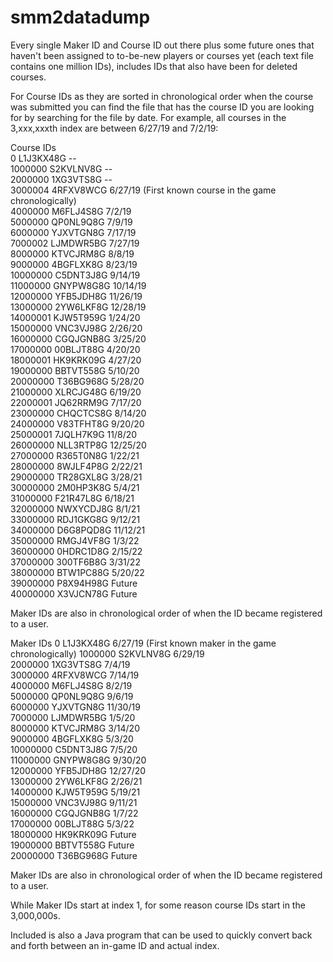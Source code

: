 # smm2datadump
Every single Maker ID and Course ID out there plus some future ones that haven't been assigned to to-be-new players or courses yet (each text file contains one million IDs), includes IDs that also have been for deleted courses. 
  
For Course IDs as they are sorted in chronological order when the course was submitted you can find the file that has the course ID you are looking for by searching for the file by date. For example, all courses in the 3,xxx,xxxth index are between 6/27/19 and 7/2/19: 

Course IDs  
0 L1J3KX48G --  
1000000 S2KVLNV8G --  
2000000 1XG3VTS8G --  
3000004 4RFXV8WCG 6/27/19 (First known course in the game chronologically)  
4000000 M6FLJ4S8G 7/2/19  
5000000 QP0NL9Q8G 7/9/19  
6000000 YJXVTGN8G 7/17/19  
7000002 LJMDWR5BG 7/27/19  
8000000 KTVCJRM8G 8/8/19  
9000000 4BGFLXK8G 8/23/19  
10000000 C5DNT3J8G 9/14/19  
11000000 GNYPW8G8G 10/14/19  
12000000 YFB5JDH8G 11/26/19  
13000000 2YW6LKF8G 12/28/19  
14000001 KJW5T959G 1/24/20  
15000000 VNC3VJ98G 2/26/20  
16000000 CGQJGNB8G 3/25/20  
17000000 00BLJT88G 4/20/20  
18000001 HK9KRK09G 4/27/20  
19000000 BBTVT558G 5/10/20  
20000000 T36BG968G 5/28/20  
21000000 XLRCJG48G 6/19/20  
22000001 JQ62RRM9G 7/17/20  
23000000 CHQCTCS8G 8/14/20  
24000000 V83TFHT8G 9/20/20  
25000001 7JQLH7K9G 11/8/20  
26000000 NLL3RTP8G 12/25/20  
27000000 R365T0N8G 1/22/21  
28000000 8WJLF4P8G 2/22/21  
29000000 TR28GXL8G 3/28/21  
30000000 2M0HP3K8G 5/4/21  
31000000 F21R47L8G 6/18/21  
32000000 NWXYCDJ8G 8/1/21  
33000000 RDJ1GKG8G 9/12/21  
34000000 D6G8PQD8G 11/12/21  
35000000 RMGJ4VF8G 1/3/22  
36000000 0HDRC1D8G 2/15/22  
37000000 300TF6B8G 3/31/22  
38000000 BTW1PC88G 5/20/22  
39000000 P8X94H98G Future  
40000000 X3VJCN78G Future
  
Maker IDs are also in chronological order of when the ID became registered to a user. 
  
Maker IDs 
0 L1J3KX48G 6/27/19 (First known maker in the game chronologically) 
1000000 S2KVLNV8G 6/29/19  
2000000 1XG3VTS8G 7/4/19  
3000000 4RFXV8WCG 7/14/19  
4000000 M6FLJ4S8G 8/2/19  
5000000 QP0NL9Q8G 9/6/19  
6000000 YJXVTGN8G 11/30/19  
7000000 LJMDWR5BG 1/5/20  
8000000 KTVCJRM8G 3/14/20  
9000000 4BGFLXK8G 5/3/20  
10000000 C5DNT3J8G 7/5/20  
11000000 GNYPW8G8G 9/30/20  
12000000 YFB5JDH8G 12/27/20  
13000000 2YW6LKF8G 2/26/21  
14000000 KJW5T959G 5/19/21  
15000000 VNC3VJ98G 9/11/21  
16000000 CGQJGNB8G 1/7/22  
17000000 00BLJT88G 5/3/22  
18000000 HK9KRK09G Future  
19000000 BBTVT558G Future  
20000000 T36BG968G Future  
  
Maker IDs are also in chronological order of when the ID became registered to a user.
  
While Maker IDs start at index 1, for some reason course IDs start in the 3,000,000s.  
  
Included is also a Java program that can be used to quickly convert back and forth between an in-game ID and actual index.  
